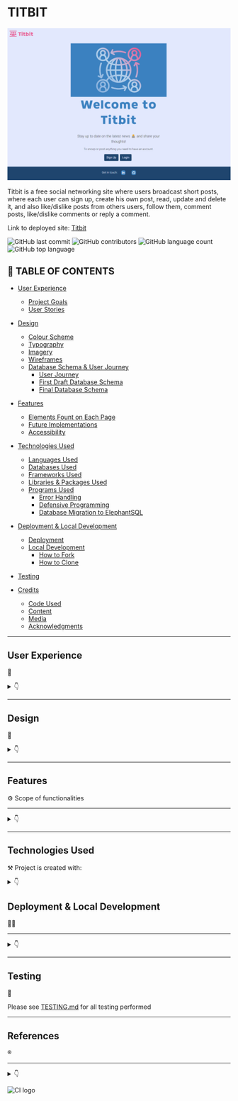 # TITBIT

![Welcome to Titbit](documentation/images/home.png)


Titbit is  a free social networking site where users broadcast short posts, where each user can sign up, create his own post, read, update and delete it, and also like/dislike posts from others users, follow them, comment posts, like/dislike comments or reply a comment.


Link to deployed site: [Titbit](https://titbit-network.herokuapp.com/)

![GitHub last commit](https://img.shields.io/github/last-commit/luandretta/network?style=for-the-badge)
![GitHub contributors](https://img.shields.io/github/contributors/luandretta/network?style=for-the-badge)
![GitHub language count](https://img.shields.io/github/languages/count/luandretta/network?style=for-the-badge)
![GitHub top language](https://img.shields.io/github/languages/top/luandretta/network?style=for-the-badge)

## 🚀 TABLE OF CONTENTS

* [User Experience](#user-experience)
  * [Project Goals](#project-goals)
  * [User Stories](#user-stories)

* [Design](#design)
  * [Colour Scheme](#colour-scheme)
  * [Typography](#typography)
  * [Imagery](#imagery)
  * [Wireframes](#wireframes)
  * [Database Schema & User Journey](#database-schema--user-journey)
    * [User Journey](#user-journey)
    * [First Draft Database Schema](#first-draft-database-schema)
    * [Final Database Schema](#final-database-schema)

* [Features](#features)
  * [Elements Fount on Each Page](#elements-found-on-each-page)
  * [Future Implementations](#future-implementations)
  * [Accessibility](#accessibility)

* [Technologies Used](#technologies-used)
  * [Languages Used](#languages-used)
  * [Databases Used](#databases-used)
  * [Frameworks Used](#frameworks-used)
  * [Libraries & Packages Used](#libraries--packages-used)
  * [Programs Used](#programs-used)
    * [Error Handling](#error-handling)
    * [Defensive Programming](#defensive-programming)
    * [Database Migration to ElephantSQL](#database-migration-to-elephantsql)

* [Deployment & Local Development](#deployment--local-development)
  * [Deployment](#deployment)
  * [Local Development](#local-development)
    * [How to Fork](#how-to-fork)
    * [How to Clone](#how-to-clone)

* [Testing](#testing)
  
* [Credits](#credits)
  * [Code Used](#code-used)
  * [Content](#content)
  * [Media](#media)
  * [Acknowledgments](#acknowledgments)

- - -

##  User Experience
📌
<details>

<summary>👇</summary>


### Project Goals

- - -


The aim of this project was to build a site that allows users to easily sign, keep up with titbits and interact with others users who are free to share their thoughts.


### Agile
The Agile Tool was used to help to organize and prioritize the tasks using Project Boards on GitHub.
A Template for issues was created to speed up the process of adding User Stories to this project. In the repositorie, head over to the settings, then Set Up Templates on the Features. The Issue Template helps to add enough information to the card, so the Developer knoks what are the MVP Points to address.
![Issues template](documentation/images/set-up-template.png)

![Issues template](documentation/images/user-story-template.png)

A Sheet was created to help gathering details to place in each card. 

The MoSCow priorization and customized labels to user stories were used to priorize and implement the features.


* Must Have: guaranteed to be delivered (max 60% of stories)
* Should Have: adds significant value, but not vital (the rest ~20% of stories)
* Could Have: has small impact if left out (20% of stories)
* Won't Have: not a priority for this iteration

![Labels](documentation/images/labels.png)

The allocation the User Stories to Milestones helps in planning the Sprints.
7 Milestones were created.
![Milestones](documentation/images/milestones-1.png)
![Milestones](documentation/images/milestones-2.png)

The Kanban Board, as an agile project management tool, helped to visualize the tasks and limit the work in progress (WIP) by moving cards between the To do, In progress and Done columns.
![Kanban Board](documentation/images/network-board.png)

The Table View was used to sorted the issus according to labels, milestones or status.
![Table with issues](documentation/images/network-table.png)

- - -

### User Stories

#### Persona

- - -

The target audience for Titbit are:
* titbit lovers all around the world;
* would like to stay informed;
* would like to promote something;
* would like to share informations or their thoughts on social media;
* would like to influence people;
* wants to make jokes;
* would like to engage on society.


#### New Site Users

- - -

As a first time user of the site, I want to be able to:

*Must Have*

* understand what the site is for and how to navigate the site, so I can decide wheter or not to sign up.
* register for an account, so that I can create my profile and explore the website.
* easily navigate the site, so that I can access what I need at the click of a button.



#### **Registered Users**

- - -


As a registered user of the site, I want to be able to:


*Must Have*

* log in to my account, so that I can access the website.
* log out of my account, so that I can end my session.
* have my own profile, so that I can be found from my friends.
* edit my profile, so that I can update or personalize it.
* read the new posts, so that I can keep up to date.
* create, edit, delete and view my posts, so that I can have control of my content.
* know the date and time a post was created, so that I can know how new or old the post is.
* post pictures, so that I can share moments or toughts.
* like or dislike other people's posts, so that I can let them know I enjoyed their posts.
* follow others users, so that I can view their posts on my following feed.
* unfollow other users, so that I can remove their post from my feed.
* be followed, so that I can know that other users read my posts.
* view the number of likes on each post, so that I can see which is the most popular or viral.
* add a profile picture so that I will be recognized from other users.
* see a users list, so that I can find others users to follow them.
* search for an user, so that I can find a specific user to follow him.


*Should Have*

* comment on other people's posts, so that I can be involved in the conversation.
* read the comments of posts, so that I can know the thoughts from others users and follow them.
* like other people's comments on posts, so that I can let them know I enjoyed their comment.
* edit or delete my comments on other people's posts, so that I can edit or remove comments I no longer want published.
* delete other people's comments on my own posts, so that I can remove unwanted commments.
* be notified when other users comment or like my posts or follow/unfollow me, so that I can check it.
* read the feed only from following users, so that I don't waste my time with unwanted posts.
* access a list from followers, so that I can find others users to follow them.
* change password, so that I feel more secure.



*Could Have*

* reshare other people's posts, so that I can share their thoughts with my followers.
* reply comments, so that I can interate with others users.
* report posts to admins, so that I can notify inappropriate content.
* block users, so that I can hide my content from unwanted users.
* reset my password, so that I can regain access to my account.
* add a background picture so that I will show what I like to other users.
 


*Won't Have*

* call users, so that I can communicate with them more quickly.
* create communities, so that I can share content by specific theme.
* message other users, so that I can get in touch with them privately.
* write testimonials about other users, so that I can testify about the other users according to the relationship I have with them.



#### **Admin User**

- - -

As an administrator for the site I want to be able to:

*Must Have*
* remove any content from any user that could be offensive, so that I can moderate the all content.

*Should Have*
* access a page only for admins to see flagged user posts, so that I can see a list of posts that possibly need to be deleted.
* unflag a post if a deletion is not needed, so that I can remove it from the flagged posts list.

*Could Have*
* Edit the admin panel.


*Won't Have*
* suspend, block or delete users who not respect the rules, so that I can maintain site guidelines.




</details>

- - - 

##  Design
📝
<details>
<summary>👇</summary>

### Colour Scheme

The design is quite simple to not disctract the users. The CSS variables were used to easily update the global colour scheme by changing only one value, instead of everywhere in the CSS file.
The red color was used only on Delete Button to call attention.

| Color             | Hex                                                                |
| ----------------- | ------------------------------------------------------------------ |
| Dark charcoal| ![#333](https://via.placeholder.com/10/333?text=+)  #333|
| Light blue | ![#d2dfef](https://via.placeholder.com/10/d2dfef?text=+)  #d2dfef|
| Blue | ![#89b1d6](https://via.placeholder.com/10/3b81c0?text=+)  #89b1d6 |
| Dark blue | ![#3b81c0](https://via.placeholder.com/10/3b81c0?text=+)  #3b81c0 |
| Rosa | ![#e95b95](https://via.placeholder.com/10/e95b95?text=+) #e95b95 |
| Red | ![#BB2D3B](https://via.placeholder.com/10/BB2D3B?text=+) #BB2D3B |



### Typography

The [Braah One](https://fonts.google.com/specimen/Braah+One?query=braa) was used for the Logo Titbit and header elements in memory of the orkut platform.

![Typography Braah One](documentation/images/braah-one.png)

The  [Roboto 300 light](https://fonts.googleapis.com/css?family=Roboto:300,400,500,700&display=swap) was used for the body text on the site. Roboto is a sans-serif font which allows it to be legible and is a great choice for accessibility.

![Typography Roboto](documentation/images/roboto.png)

[Font Awesome](https://fontawesome.com/icons/) icons were used throughout the site, such as the logo icon and social media icons in the footer.



### Imagery

* [Emojis](https://github.com/ikatyang/emoji-cheat-sheet/blob/master/README.md)
* Pictures from Error pages were dowloaded from [Pexels](https://www.pexels.com/) and edited at [Canva](https://www.canva.com/)



### Wireframes

Wireframes were created for mobile, tablet and desktop using [Balsamiq](https://balsamiq.com/).

#### Home Page (Landing Page)
The home page is the landing page that the user will access if he has not yet started a Titbit session, i.e. if the user is not logged in.

![Home Page](documentation/wireframes/w-home.png)

#### Sing Up, sing In and Change Password
There's a form according to the purpose of the page, but the layout are the same

![Sing Up, sing In and Change Password](documentation/wireframes/w-singup.png)

#### Sing Out
There's a confirmation to avoid mistakes.

![Sing Out](documentation/wireframes/w-singout.png)

#### Profile

![Profile Page](documentation/wireframes/w-profile.png)

#### Edit Profile

![Edit Profile Page](documentation/wireframes/w-update-profile.png)

#### Search Result, Users and Followers
User results list as required.

![Profile Page](documentation/wireframes/w-users.png)

#### All Posts and Following 

![All Posts and Following](documentation/wireframes/w-feed.png)


#### Post Detail

![Post Detail Page](documentation/wireframes/w-post-detail.png)

#### Delete Confirmation

![Delete Confirmation](documentation/wireframes/w-delete.png)

#### Edit Post and Comment

![Edit Post and Comment](documentation/wireframes/w-edit.png)


#### Error Pages

![Error Pages](documentation/wireframes/w-error.png)


- - - 

### Database Schema & User Journey
 
#### User Journey

![User Journey](documentation/images/user-journey.png)

#### Database Schema

* **Diagram**

An entity relationship diagram was created to help the visualization the relationships of the data structures and mapped it out.

![Entity Diagram](documentation/images/entity-diagram.png)


* **Models**

Models created for this application:

1. **Allauth User Model**

This User Model was built using [Django's Allauth Library](https://django-allauth.readthedocs.io/en/latest/overview.html)

2. **Post Model**

| **PK** | **id** (unique) | Type | Notes |
| --- | --- | --- | --- |
| **FK** | author | ForeignKey | FK to **User** model |
|  | image | ImageField | |
|  | content | TextField | |
|  | posted_on | DateTimeField | |
|  | likes | ManyToMany | M2M to **User** model |
|  | dislikes | ManyToMany | M2M to **User** model |

3. **Comment Model**

| **PK** | **id** (unique) | Type | Notes |
| --- | --- | --- | --- |
| **FK** | author | ForeignKey | FK to **User** model |
|  |comment | TextField | |
|  | posted_on | DateTimeField | |
| **FK** | post| ForeignKey | FK to **Post** model|
|  | likes | ManyToMany | M2M to **User** model |
|  | dislikes | ManyToMany | M2M to **User** model |
| **FK**  | parent | ForeignKey | |


4. **Profile Model**

| **PK** | **id** (unique) | Type | Notes |
| --- | --- | --- | --- |
| **FK** | user | OneToOne | FK to **User** model |
|  | name | CharField | |
|  | bio | TextField | |
|  | profile_pic | CloudinaryField | |
|  | bg_pic | CloudinaryField | |
|  | birth_date | DateField | |
|  | location | CharField | |
|  | followers | ManyToMany | M2M to **User** model |



5. **Notification**


| **PK** | **id** (unique) | Type | Notes |
| --- | --- | --- | --- |
| | notification_type | IntegerField | |
| **FK** | to_user | ForeignKey | FK to **User** model |
| **FK** | from_user | ForeignKey | FK to **User** model |
| **FK** | post | ForeignKey | FK to **Post** model |
| **FK** | comment | ForeignKey | FK to **Comment** model |
| | date | DateTimeField | |
| | user_has_seen | BooleanField | |

</details>


- - -

##  Features

⚙️ Scope of functionalities
- - -

<details>
<summary>👇</summary>

### Pages

The website is comprised of 20 pages which are extended from a base template.

1. **Home Page** 

 The Home page is the landing page when the users arrive at the site for the first time or before they've logged in if they don't have an active session. They are welcome with two options buttons to either sign up for an account or log in to an existing account.
![Home Page](documentation/images/home.png)

2. **Sing Up Page**

The users can create an account for themselves by entering their e-mail address, desired username and password twice to confirm. The username musst be unique.
Once the user is registered, a profile is created with default images.
If the user accidentally comes to this page instead of the login page they can get to the right page using the link in the card text.
![Sing Up Page](documentation/images/sign-up.png)

3. **Sign In Page**

The registered users can log in with either their username or e-mail and password. They can choose to let their browser remember them if they plan on returning to the site on the same device to avoid having to log in again. 
There's a link to the sign up page too if the user accidentally navigated to this page instead of trying to create an account. If the user forgets their password they can click the link to reset it.

![Sign In Page](documentation/images/sign-in.png)

When the user is registered he will be redirected to the main feed and a welcome message will be displayed.

![Sign In Page](documentation/images/sign-in-message.png)

4. **Sing Out Page**

When the user wants to finish their session and logout, they can do so from the nav menu. When a user clicks the logout button they're met with a page asking them to confirm they want to log out. 
![Sign out Page](documentation/images/sing-out.png)

They're redirected to the landing page if they click the confirmation button and a message pops up confirming that they've logged out.

![Sign out Page](documentation/images/sing-out-confirmation.png)

5. **Profile page**

The profile contains a card with the user's information including name, profile picture, background image, bio, location, birth date, number of followers and owns posts. 
If the user doesn't upload a profile picture or background image his profile has default pictures.
The list of posts has a paginator and the author of the posts can edit or delete own posts. In case of inappropriate content the admin can delete the posts as well. By clicking on the comment icon, the user will see the post in detail.
If the user is viewing their own profile then they'll have an icon to edit their profile. If they're viewing another user's profile then they'll have a button to follow or unfollow that user.
The user can click on the followers link to know who the followers are. 
There are a button under the left side menu for the option to go back to the main feed (all posts list).

* Own Profile
![Own Profile](documentation/images/profile.png)

* Profile other User
![Profile other User](documentation/images/profile-other-user.png)

* Default Pictures
![Profile Default Pictures](documentation/images/profile-default.png)


6. **Edit profile page**

The user can edit their profile details including their name, profile picture, background image, bio, location and birth date. The user can also remove their profile picture or background image. 
There's a button to bring them back to their profile if they decide not to make any edits.

![Edit Profile Page](documentation/images/profile-update.png)

7. **All posts list**

This main feed shows every single post on the website from all users. It allows the user to find new users to follow and connect with. At the top of the feed there's an area for the user to create a post.
Each post is composed of the author, his profile picture, date and time of publication, content and icons for liking or commenting. It is possible to publish photos as content.
Posts are displayed in chronological order from newest to oldest and there are a paginator avoiding infinite scroll.
If the author of the post is viewing own post then there are more icons, one to edit and other to delete this post.
Each post is clickable and permit the user to see the post in detail like its comments and replies.
The user can like or dislike each post.
This feed can be accessed by clicking on the Titbit logo when the user is logged in.
![All Posts List](documentation/images/feed.png)


![All Posts List](documentation/images/feed-paginator.png)

8. **Following Feed**

The following feed containing posts only from users they have followed. 
Posts are displayed exactly as on the "All Posts List" and offer the same options

![Following Feed](documentation/images/following-feed.png)

If the user isn't following anyone or the people they're following has no posts, a message will appear saying "Try to follow other users..." which will prompt the user to follow more users to start seeing posts in this feed.

![Following Feed](documentation/images/no-following.png)

9. **Post Detail**

Clicking on a post redirects the site to the  post details page. Below the post, the user will be able to comment on this post via the form and also read all the comments.

![Post detail Page](documentation/images/post-detail.png)

By clicking on the comment icon in a comment, all the replies from this comment will be displayed and the user can also reply it.

![Post detail Page](documentation/images/reply-comment.png)

The comment has a rose border and the reply is small and has a blue border for the user to easily identify what is a comment and what is a reply.

![Post detail Page](documentation/images/comment.png)

10. **Edit Post**

The author can edit his post by clicking on the edit icon presents in his own posts. After edition the user need to submit it clicking on the button. 
There are a button to go back without edition.

![Edit post Page](documentation/images/post-edit.png)

11. **Delete Post**

Posts can be deleted by the post author or admin by clicking on the delete icon. When deleting a post, the user is brought to a confirmation page to avoid posts being deleted accidentally. There's a button to bring them back to the post if the user changes their mind about deleting their post.

![Delete Post Page](documentation/images/post-delete.png)

12. **Edit Comment**

The author can edit his comment by clicking on the edit icon presents in his own posts. After edition the user need to submit it clicking on the button. 
There's also a button to bring them back to the post where the comment was made if they hit the edit button by mistake.

![Edit Comment Page](documentation/images/comment-edit.png)

13. **Delete Comment**

Comments can be deleted by the comment author or the original posts author or admin by clicking on the delete icon. 
Users are brought to a confirmation page to avoid comments being deleted accidentally. 
There's a button to bring them back to the post they commented on if the user changes their mind about deleting the comment.
![Delete Comment Page](documentation/images/comment-delete.png)

12. **Search** 

The Username Search Input is on navbar and if the search matches users a list containing all users will displayed.
If the search has no results will let the user know there was no match. 
The page also contains a button to bring the user back to the feed.
![Search](documentation/images/search.png)

In case the search result does not show any results the user will be informed.
![Search](documentation/images/search-no-user.png)

13. **Followers**

If the user has followers, you can click on the follower count link on their profile to see a list of their followers. 
The user can click on the profiles in the list to view them and follow them if he want.

![Followers](documentation/images/followers.png)

14. **Users**

There's a list from all users.

![Users](documentation/images/users.png)

15. **Change Password**

When the user access your own profile and click on the edit icon to update his profile, there's a link to change his password.

![Change Password](documentation/images/password-change-link.png)

The user is able to change his password.

![Change Password](documentation/images/password-change.png)

16. **Reset Password**

In case the user forgets his password to log in, he can click on the "Reset your password" option, being redirected and asked for his email to receive the link to reset his password.

For this function the email was created: titbit_team@outlook.com. This functionality was first tested in the Backend.

![Reset Password](documentation/images/reset-password-outlook.png)


17. **Error Custom Pages**

If a user ends up on a page that either doesn't exist or that they shouldn't be on then they'll be shown an error page with a button to bring them back to their feed.
There are 403, 404, 405 and 500 error custom pages.

Error 403

![Error Custom Page](documentation/images/error.png)

Error 404

![Error 404](documentation/images/error404.png)

Error 405

![Error 405](documentation/images/error-405.png)

Error 500
![Error 500](documentation/images/error-500.png)

- - -

### Elements found on each page

* **Logo** 
The logo is displayed on the left side menu with the title Titbit.
Clicking on it redicts to all posts, if the user is logged in.
![Titbit favicon](documentation/images/favicon.png)

* **Navigation** 
The Navbar is displayed on all pages of the website and allows users to navigate the site with ease. 
The navbar is comprised of a logo, the sites name, following posts, users list, notifications, user icon with dropdown menu and a search bar.
In the landing page has only the logo and title, the user muss be logged in to navigate the site.

* Landing Page (User not logged in)

![User not logged in Navbar](documentation/images/navbar-landing.png)

* User logged in Navbar
Once the user is logged in the navbar displays more options, like following posts, notifications, user search and the user icon with the profile and logout link options.
  
![User logged in Navbar](documentation/images/navbar-loggedin.png)


* Hamburger menu
Due to responsiveness, a hamburger menu is used.

![Hamburger menu closed](documentation/images/navbar-hamburger.png)

![Hamburger menu opened](documentation/images/navbar-hamburger-open.png)

Clicking on the user icon, the user can access your own profile and sign out.

* User dropdown menu
![User dropdown menu](documentation/images/user-icon.png)

* **Footer** 

The footer appears across the website and includes information about the developer with links to Linkedin and GitHub. This lets the user get in touch and connect on these platforms if they wish. 

![Footer](documentation/images/footer.png)


### Forms

The application has Post and Comment Forms, described below:

* **Post Form**
The user can create their posts at the all posts lists page, that will be displayed own profile and following feed (if he is followed). 
There are a content inpunt and an image input.
There's a placeholder in the form for the user to "Post the news :-)".

![Post Form](documentation/images/post-form.png)

* **Comment Form**

The user can comment posts clicking on the post then filling the comment form and submit it at the post detail page.
There is only a content input. Clicking on the comment will bring up the reply input that is using the same comment form to submit the reply.

![Comment Form](documentation/images/comment-form.png)


### Other Elements

* **Posts**

Each post is composed of the author, his profile picture, date and time of publication, content and icons for liking or commenting and have a dark blue border for better UX. It is possible to publish photos as content.
Posts are displayed in chronological order from newest to oldest and there are a paginator avoiding infinite scroll.
If the author of the post is viewing own post then there are more icons, one to edit and other to delete this post.
The admin has power to delete posts with inappropriate content.

Own Post
![Post](documentation/images/post-owner.png)

Each post is clickable and permit the user to see the post in detail like its comments and replies.
The user can like or dislike each post and see the how many likes and dislikes the post has.

Post from other user
![Post](documentation/images/post.png)

* **Comments**
Comments are viewed under a post at post detail page and are very similar to posts, can be liked or disliked and has a rose border.

![Comment](documentation/images/comment-one.png)

Comments can be deleted by the comment author or post author or admin, and edited only by the comment author. There's the option to go back to the post or delete.

![Comment Delete](documentation/images/comment-delete.png)


* **Reply a comment**
Replies are displayed under the comment parent, small and has a blue border. 

![Comment and Reply](documentation/images/comment.png)

When the user click on the comment icon on the comment will appear the reply form due to toggle function and the information that the reply cannot be edited, only deleted from reply author or admin.


![Reply](documentation/images/reply-comment.png)

* **Back Buttons**
Back buttons allow users to easily go back if they want to go back or abort the edit or delete options. 

![Back Button](documentation/images/back-button.png)

There are a hover effect changing the blue color  to rose to gain attention.

![Back Hover](documentation/images/back-button-hover.png)

* **Notifications**
There are three types of notifications: like, comment and follow that permit the user knows what's going on.
There are built with custom tags.
The notifications tab on the nav menu shows the number of unread notifications and when a user clicks it a dropdown will appear with a list of their notifications. If a user clicks on the notification it will bring them to the user or post, to do with the notification. 

![Notifications](documentation/images/notifications.png)

If the user wants to remove a notification without going to the associated page, they can click the X to delete it.

![Notifications](documentation/images/notifications-close.png)

* **Pagination**
The pagination is implemented in the all posts list, following feed, posts on profile page, followers, users and search results avoiding infinite scroll and increase the user experience.
The user can easily navigate with the paginator.

![Pagination](documentation/images/pagination.png)

* **Messages**
Some personalized messages are displayed after certain user actions.

![Message](documentation/images/message-post.png) 
![Message](documentation/images/message-sing-in.png) 
![Message](documentation/images/message-sign-out.png)
![Message](documentation/images/message-password.png) 


- - -

###  Future Implementations 
🧠 

Besides the features were registered as Won't Have in the MoSCoW prioritization in the [User Stories](#user-stories), the future implementations I would like to:

* Add calendar to birth date.
* Apply paginator on Post Detail Page.
* Prepopulate the login fields after a user registers on the site and is redirected to the login page - this is good UX as we shouldn't expect a user to fill in the form with information we already have. 
* Business Profile.
* Advertisements.
* App for smartphones.
* Refactor the like and dislike code for front-end to avoid rendering.
* Events page.
* 

###  Accessibility
🗣️
I have been mindful during coding to ensure that the website is as accessible friendly as possible. This has been have achieved by:

* Using semantic HTML.
* Using descriptive alt attributes on images on the site.
* Providing information for screen readers where there are icons used and no text.
* Ensuring that there is a sufficient colour contrast throughout the site.


</details>

- - -

##  Technologies Used 
⚒️ Project is created with:

<details>
<summary>👇</summary>


###  Languages Used
🌎

* HTML - main site content
* CSS - site desing and layout
* CSS :root variables - custom properties
* Javascript - user interaction
* Python - back-end programming language


### Databases Used

* [🐘 ElephantSQL](https://www.elephantsql.com/) - Postgres database

* [Cloudinary](https://cloudinary.com/) - Online static file storage

### Frameworks Used

[Django](https://www.djangoproject.com/) - Python framework

[Flask](https://pypi.org/project/Flask/) - A micro framework.

[Bootstrap](https://getbootstrap.com/) - Version 5.2.3 - CSS Framework.


###  Programs Used 
⛑

[Pip](https://pypi.org/project/pip/) - Tool for installing python packages.

[Jinja](https://jinja.palletsprojects.com/en/3.1.x/) - Templating engine.

[Balsamiq](https://balsamiq.com/) - Used to create wireframes.

[Git](https://git-scm.com/) - For version control.

[Github](https://github.com/) - To save and store the files for the website.

[Gitpod](https://gitpod.io/workspaces) - Cloud-based IDE for development.

[Heroku](https://git-scm.com/) -  Hosting the deployed back-end site.

[Google Fonts](https://fonts.google.com/) - To import the fonts used on the website.

[Balsamiq](https://balsamiq.com/wireframes/) - To create site wireframes.

[Canva](https://canva.com/) - To create images.

[Google Chrome Dev Tools](https://developer.chrome.com/docs/devtools/) - To troubleshoot and test features, solve issues with responsiveness and styling.

[Am I Responsive?](http://ami.responsivedesign.is/) To show the website image on a range of devices.

[Shields.io](https://shields.io/) To add badges to the README.


- - -
</details>


##  Deployment & Local Development
👩‍💻
- - -
<details>
<summary>👇</summary>

The live deployment application can be found on [Heroku](https://titbit-network.herokuapp.com/).

### Deployment

###   Local Development
🏡

#### How to Fork

To fork the repository:

1. Log in (or sign up) to Github.

2. Go to the repository for this project, [Titbit](https://github.com/luandretta/network).

3. Click the Fork button in the top right corner.

#### How to Clone

To clone the repository:

1. Log in (or sign up) to GitHub.

2. Go to the repository for this project, [Titbit](https://github.com/luandretta/network).

3. Click on the code button, select whether you would like to clone with HTTPS, SSH or GitHub CLI and copy the link shown.

4. Open the terminal in your code editor and change the current working directory to the location you want to use for the cloned directory.

5. Type the following command in the terminal (after the git clone you will need to paste the link you copied in step 3 above):

    ```bash
    git clone https://github.com/luandretta/network
    ```

6. Set up a virtual environment (this step is not required if you are using the Code Institute Template in GitPod as this will already be set up for you).

7. Install the packages from the requirements.txt file by running the following command in the Terminal:

    ```bash
    pip3 install -r requirements.txt
    ```


### ElephantSQL Database

This project uses [ElephantSQL](https://www.elephantsql.com) for the PostgreSQL Database.

To obtain your own Postgres Database, sign-up with your GitHub account, then follow these steps:
- Click **Create New Instance** to start a new database.
- Provide a name (this is commonly the name of the project: tribe).
- Select the **Tiny Turtle (Free)** plan.
- You can leave the **Tags** blank.
- Select the **Region** and **Data Center** closest to you.
- Once created, click on the new database name, where you can view the database URL and Password.


### Cloudinary API

This project uses the [Cloudinary API](https://cloudinary.com) to store media assets online, due to the fact that Heroku doesn't persist this type of data.

To obtain your own Cloudinary API key, create an account and log in.
- For *Primary interest*, you can choose *Programmable Media for image and video API*.
- Optional: *edit your assigned cloud name to something more memorable*.
- On your Cloudinary Dashboard, you can copy your **API Environment Variable**.
- Be sure to remove the `CLOUDINARY_URL=` as part of the API **value**; this is the **key**.


### Heroku Deployment

This project uses [Heroku](https://www.heroku.com), a platform as a service (PaaS) that enables developers to build, run, and operate applications entirely in the cloud.

Deployment steps are as follows, after account setup:

- Select **New** in the top-right corner of your Heroku Dashboard, and select **Create new app** from the dropdown menu.
- Your app name must be unique, and then choose a region closest to you (EU or USA), and finally, select **Create App**.
- From the new app **Settings**, click **Reveal Config Vars**, and set your environment variables.

| Key | Value |
| --- | --- |
| `CLOUDINARY_URL` | insert your own Cloudinary API key here |
| `DATABASE_URL` | insert your own ElephantSQL database URL here |
| `DISABLE_COLLECTSTATIC` | 1 (*this is temporary, and can be removed for the final deployment*) |
| `SECRET_KEY` | this can be any random secret key |

Heroku needs two additional files in order to deploy properly.
- requirements.txt
- Procfile

You can install this project's **requirements** (where applicable) using:
```bash
pip3 install -r requirements.txt
```

If you have your own packages that have been installed, then the requirements file needs updated using:
```bash
pip3 freeze --local > requirements.txt
```

The **Procfile** can be created with the following command:
```bash
echo web: gunicorn app_name.wsgi > Procfile
```
- *replace **app_name** with the name of your primary Django app name; the folder where settings.py is located*

For Heroku deployment, follow these steps to connect your own GitHub repository to the newly created app:

Either:
- Select **Automatic Deployment** from the Heroku app.

Or:
- In the Terminal/CLI, connect to Heroku using this command: 
```bash
heroku login -i
```

- Set the remote for Heroku: 
```bash
heroku git:remote -a app_name #(replace *app_name* with your app name)
```

- After performing the standard Git `add`, `commit`, and `push` to GitHub, you can now type:
```bash
git push heroku main
```
The project should now be connected and deployed to Heroku!


### Local Deployment

This project can be cloned or forked in order to make a local copy on your own system.

For either method, you will need to install any applicable packages found within the *requirements.txt* file.
- `pip3 install -r requirements.txt`.

You will need to create a new file called `env.py` at the root-level,
and include the same environment variables listed above from the Heroku deployment steps.

Sample `env.py` file:

```python
import os

os.environ.setdefault("CLOUDINARY_URL", "insert your own Cloudinary API key here")
os.environ.setdefault("DATABASE_URL", "insert your own ElephantSQL database URL here")
os.environ.setdefault("SECRET_KEY", "this can be any random secret key")

# local environment only (do not include these in production/deployment!)
os.environ.setdefault("DEBUG", "True")
```

Once the project is cloned or forked, in order to run it locally, you'll need to follow these steps:
- Start the Django app: 
```bash
python3 manage.py runserver
```
- Stop the app once it's loaded: `CTRL+C` or `⌘+C` (Mac)
- Make any necessary migrations:
```bash
python3 manage.py makemigrations
```
- Migrate the data to the database:
```bash
python3 manage.py migrate
```
- Create a superuser:
```bash
python3 manage.py createsuperuser
```
- Run the Django app:
```bash
python3 manage.py runserver
```

</details>

- - -

##  Testing 
💬

Please see [TESTING.md](TESTING.md) for all testing performed
- - -

##  References
®️
- - -

<details> 
<summary>👇</summary>

###  Code Used 
🔗
* []()

* [How to ...? - Stack Overflow](https://stackoverflow.com/)
* [How to ...? - W3 Schools](https://www.w3schools.com/django/index.php)
* [Code Institute](https://learn.codeinstitute.net/)
* [GitHub Docs](https://docs.github.com/en/get-started/writing-on-github/working-with-advanced-formatting/organizing-information-with-collapsed-sections) 
* [Markdown Guide](https://www.markdownguide.org/basic-syntax/)
* [Get Bootstrap](https://getbootstrap.com/docs/5.3/forms/overview/) 
* [MD Bootstrap](https://mdbootstrap.com/docs/standard/content-styles/colors/) 
* [CS50’s Web Programming with Python and JavaScript](https://cs50.harvard.edu/web/2020/)
* [Django Allauth](https://django-allauth.readthedocs.io/en/latest/)
* [Bootstrap sticky footer overlapping content](https://stackoverflow.com/questions/26336190/bootstrap-sticky-footer-overlapping-content)
* [Django Channels Crash Course](https://www.legionscript.com/learning/courses/django-channels-crash-course)
* [How to use *args and **kwargs in Python](https://www.youtube.com/watch?v=TbeP0zv5D18)
* [Templates Django-allauth](https://github.com/pennersr/django-allauth)
* [Conventinal Commits](https://www.conventionalcommits.org/en/v1.0.0/)
* [Cloudinary](https://cloudinary.com/documentation/diagnosing_error_codes_tutorial)
* [User Notifications](https://www.youtube.com/watch?v=_JKWYkz597c&list=PLPSM8rIid1a3TkwEmHyDALNuHhqiUiU5A&index=14)
* [Custom template tags and filters](https://docs.djangoproject.com/en/3.1/howto/custom-template-tags/)
* [Making queries](https://docs.djangoproject.com/en/4.2/topics/db/queries/#chaining-filters)
* [How to perform OR condition in django queryset?](https://stackoverflow.com/questions/6567831/how-to-perform-or-condition-in-django-queryset)
* [Django and Static Assets](https://devcenter.heroku.com/articles/django-assets)
* [POP, IMAP, and SMTP settings for Outlook.com](https://support.microsoft.com/en-us/office/pop-imap-and-smtp-settings-for-outlook-com-d088b986-291d-42b8-9564-9c414e2aa040)
* [How to Send Email with Django](https://www.abstractapi.com/guides/django-send-email)
* [Testing Tools](https://docs.djangoproject.com/en/4.2/topics/testing/tools/#django.test.Client.get)
* [Unit Test](https://adamj.eu/tech/2020/06/15/how-to-unit-test-a-django-form/)
* [Redirect after successful password change](https://github.com/pennersr/django-allauth/issues/468)

###  Content 
📝

Content for this project was written by me, Lucimeri Andretta. 

### Media

* 

###  Acknowledgments 
👋

I would like to acknowledge the following people who helped me along the way in completing this project: 🫶

</details>

![CI logo](https://codeinstitute.s3.amazonaws.com/fullstack/ci_logo_small.png)